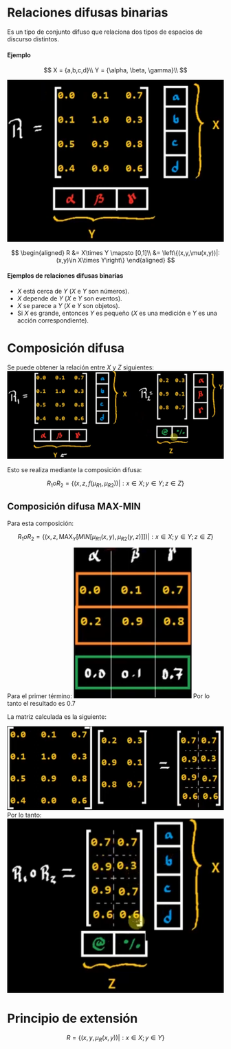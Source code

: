 # Relaciones difusas binarias
Es un tipo de conjunto difuso que relaciona dos tipos de espacios de discurso distintos.
#### Ejemplo

$$
X = {a,b,c,d}\\
Y = {\alpha, \beta, \gamma}\\
$$

![ff0e9d4d8c1ce07a802a21d031490b72.png](../../img/99745fa0b65245f78318b6db6eeef422.png)

$$
\begin{aligned}
R &= X\times Y \mapsto [0,1]\\
&= \left\{(x,y,\mu(x,y))|: (x,y)\in X\times Y\right\}
\end{aligned}
$$


#### Ejemplos de relaciones difusas binarias
* $X$ está cerca de $Y$ ($X$ e $Y$ son números).
* $X$ depende de $Y$ ($X$ e $Y$ son eventos).
* $X$ se parece a $Y$ ($X$ e $Y$ son objetos).
* Si $X$ es grande, entonces $Y$ es pequeño ($X$ es una medición e $Y$ es una acción correspondiente).

# Composición difusa
Se puede obtener la relación entre $X$ y $Z$ siguientes:
![963ac95500a4e9cb5e629bed73c50257.png](../../img/c200ddc5a30a4596bd197e342f7614db.png)

Esto se realiza mediante la composición difusa:

$$
R_1 o R_2 = \left\{(x,z,f(\mu_{R1},\mu_{R2}))|:x\in X;y\in Y;z \in Z\right\}
$$

## Composición difusa MAX-MIN
Para esta composición:

$$
R_1 o R_2 = \left\{(x,z,\text{MAX}_Y\left[MIN[\mu_{R1}(x,y),\mu_{R2}(y,z)]\right])|:x\in X;y\in Y;z \in Z\right\}
$$

Para el primer término:
![dce56a4bc7a1c7035c44f027e66ca60d.png](../../img/631030e10bbf4b4cb1b85509232c4b3e.png)
Por lo tanto el resultado es 0.7

La matriz calculada es la siguiente:

![fee199dcac360eb7615910fa19ac8c16.png](../../img/bafaaccbe04142549991952ae39d536f.png)
Por lo tanto:
![8e0e8d6f475982869ac8773fe5180dea.png](../../img/a5e3475513f741799cedbf90766b8727.png)
# Principio de extensión

$$
R = \left\{(x,y,\mu_R(x,y))|: x \in X; y \in Y\right\}
$$
